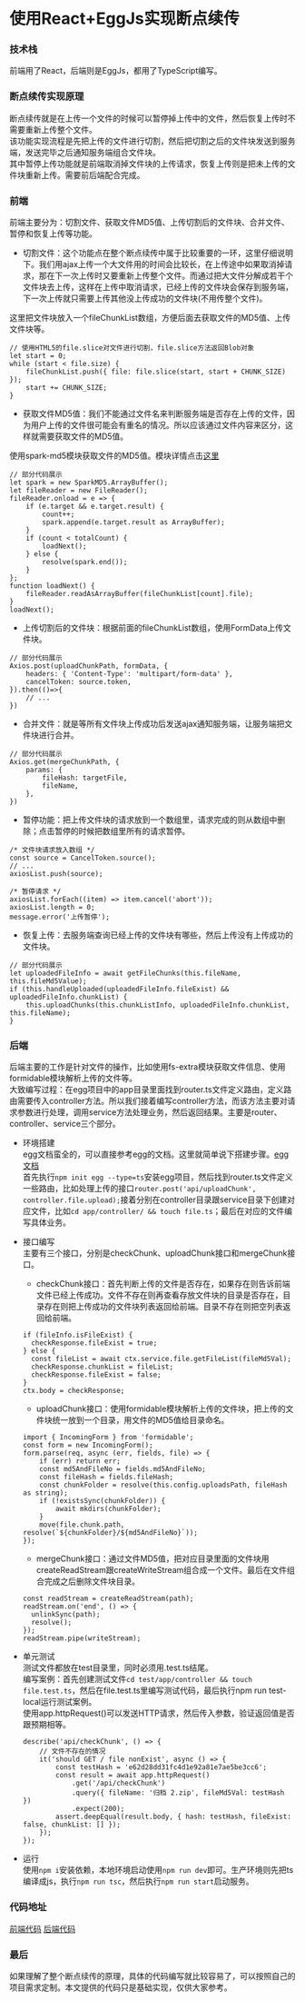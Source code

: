 # 使用React+EggJs实现断点续传
### 技术栈
前端用了React，后端则是EggJs，都用了TypeScript编写。
### 断点续传实现原理
断点续传就是在上传一个文件的时候可以暂停掉上传中的文件，然后恢复上传时不需要重新上传整个文件。<br>
该功能实现流程是先把上传的文件进行切割，然后把切割之后的文件块发送到服务端，发送完毕之后通知服务端组合文件块。<br>
其中暂停上传功能就是前端取消掉文件块的上传请求，恢复上传则是把未上传的文件块重新上传。需要前后端配合完成。
### 前端
   前端主要分为：切割文件、获取文件MD5值、上传切割后的文件块、合并文件、暂停和恢复上传等功能。
+ 切割文件：这个功能点在整个断点续传中属于比较重要的一环，这里仔细说明下。我们用ajax上传一个大文件用的时间会比较长，在上传途中如果取消掉请求，那在下一次上传时又要重新上传整个文件。而通过把大文件分解成若干个文件块去上传，这样在上传中取消请求，已经上传的文件块会保存到服务端，下一次上传就只需要上传其他没上传成功的文件块(不用传整个文件)。

这里把文件块放入一个fileChunkList数组，方便后面去获取文件的MD5值、上传文件块等。
```
// 使用HTML5的file.slice对文件进行切割，file.slice方法返回Blob对象
let start = 0;
while (start < file.size) {
    fileChunkList.push({ file: file.slice(start, start + CHUNK_SIZE) });
    start += CHUNK_SIZE;
}
```

+ 获取文件MD5值：我们不能通过文件名来判断服务端是否存在上传的文件，因为用户上传的文件很可能会有重名的情况。所以应该通过文件内容来区分，这样就需要获取文件的MD5值。<br>

使用spark-md5模块获取文件的MD5值。模块详情点击[这里](http)
```
// 部分代码展示
let spark = new SparkMD5.ArrayBuffer();
let fileReader = new FileReader();
fileReader.onload = e => {
    if (e.target && e.target.result) {
        count++;
        spark.append(e.target.result as ArrayBuffer);
    }
    if (count < totalCount) {
        loadNext();
    } else {
        resolve(spark.end());
    }
};
function loadNext() {
    fileReader.readAsArrayBuffer(fileChunkList[count].file);
}
loadNext();
```

+ 上传切割后的文件块：根据前面的fileChunkList数组，使用FormData上传文件块。
```
// 部分代码展示
Axios.post(uploadChunkPath, formData, {
    headers: { 'Content-Type': 'multipart/form-data' },
    cancelToken: source.token,
}).then(()=>{
    // ...
})
```

+ 合并文件：就是等所有文件块上传成功后发送ajax通知服务端，让服务端把文件块进行合并。
```
// 部分代码展示
Axios.get(mergeChunkPath, {
    params: {
        fileHash: targetFile,
        fileName,
    },
})
```
+ 暂停功能：把上传文件块的请求放到一个数组里，请求完成的则从数组中删除；点击暂停的时候把数组里所有的请求暂停。
```
/* 文件块请求放入数组 */
const source = CancelToken.source();
// ...
axiosList.push(source);

/* 暂停请求 */
axiosList.forEach((item) => item.cancel('abort'));
axiosList.length = 0;
message.error('上传暂停');
```
+ 恢复上传：去服务端查询已经上传的文件块有哪些，然后上传没有上传成功的文件块。
```
// 部分代码展示
let uploadedFileInfo = await getFileChunks(this.fileName, this.fileMd5Value);
if (this.handleUploaded(uploadedFileInfo.fileExist) && uploadedFileInfo.chunkList) {
    this.uploadChunks(this.chunkListInfo, uploadedFileInfo.chunkList, this.fileName);
}
```

### 后端
后端主要的工作是针对文件的操作，比如使用fs-extra模块获取文件信息、使用formidable模块解析上传的文件等。<br>
大致编写过程：在egg项目中的app目录里面找到router.ts文件定义路由，定义路由需要传入controller方法。所以我们接着编写controller方法，而该方法主要对请求参数进行处理，调用service方法处理业务，然后返回结果。主要是router、controller、service三个部分。<br>
+ 环境搭建<br>
egg文档蛮全的，可以直接参考egg的文档。这里就简单说下搭建步骤。[egg文档](https://eggjs.org/zh-cn/)<br>
首先执行`npm init egg --type=ts`安装egg项目，然后找到router.ts文件定义一些路由，比如处理上传的接口`router.post('api/uploadChunk', controller.file.upload);`接着分别在controller目录跟service目录下创建对应文件，比如`cd app/controller/ && touch file.ts`；最后在对应的文件编写具体业务。

+ 接口编写<br>
   主要有三个接口，分别是checkChunk、uploadChunk接口和mergeChunk接口。
   + checkChunk接口：首先判断上传的文件是否存在，如果存在则告诉前端文件已经上传成功。文件不存在则再查看存放文件块的目录是否存在，目录存在则把上传成功的文件块列表返回给前端。目录不存在则把空列表返回给前端。
    ```
    if (fileInfo.isFileExist) {
      checkResponse.fileExist = true;
    } else {
      const fileList = await ctx.service.file.getFileList(fileMd5Val);
      checkResponse.chunkList = fileList;
      checkResponse.fileExist = false;
    }
    ctx.body = checkResponse;
    ```
   + uploadChunk接口：使用formidable模块解析上传的文件块，把上传的文件块统一放到一个目录，用文件的MD5值给目录命名。
    ```
    import { IncomingForm } from 'formidable';
    const form = new IncomingForm();
    form.parse(req, async (err, fields, file) => {
        if (err) return err;
        const md5AndFileNo = fields.md5AndFileNo;
        const fileHash = fields.fileHash;
        const chunkFolder = resolve(this.config.uploadsPath, fileHash as string);
        if (!existsSync(chunkFolder)) {
            await mkdirs(chunkFolder);
        }
        move(file.chunk.path, resolve(`${chunkFolder}/${md5AndFileNo}`));
    });
    ```
   + mergeChunk接口：通过文件MD5值，把对应目录里面的文件块用createReadStream跟createWriteStream组合成一个文件。最后在文件组合完成之后删除文件块目录。
    ```
    const readStream = createReadStream(path);
    readStream.on('end', () => {
      unlinkSync(path);
      resolve();
    });
    readStream.pipe(writeStream);
    ```
+ 单元测试<br>
   测试文件都放在test目录里，同时必须用.test.ts结尾。<br>
   编写案例：首先创建测试文件`cd test/app/controller && touch file.test.ts`，然后在file.test.ts里编写测试代码，最后执行npm run test-local运行测试案例。<br>
   使用app.httpRequest()可以发送HTTP请求，然后传入参数，验证返回值是否跟预期相等。
    ```
    describe('api/checkChunk', () => {
        // 文件不存在的情况
        it('should GET / file nonExist', async () => {
        	const testHash = 'e62d28dd31fc4d1e92a81e7ae5be3cc6';
        	const result = await app.httpRequest()
        		.get('/api/checkChunk')
        		.query({ fileName: '归档 2.zip', fileMd5Val: testHash })
        		.expect(200);
        	assert.deepEqual(result.body, { hash: testHash, fileExist: false, chunkList: [] });
        });
    });
    ```
+ 运行<br>
使用`npm i`安装依赖，本地环境启动使用`npm run dev`即可。生产环境则先把ts编译成js，执行`npm run tsc`，然后执行`npm run start`启动服务。
### 代码地址
[前端代码](https://github.com/longtoken/upload-front)
[后端代码](https://github.com/longtoken/upload-server)
### 最后
如果理解了整个断点续传的原理，具体的代码编写就比较容易了，可以按照自己的项目需求定制。本文提供的代码只是基础实现，仅供大家参考。


